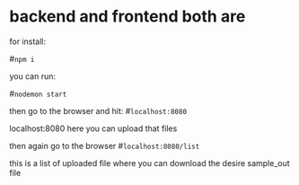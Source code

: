 
# backend and frontend both are
for install:

#`npm i`

you can run:

#`nodemon start`

then go to the browser and hit: 
#`localhost:8080`

localhost:8080 here you can upload that files 

then again go to the browser
#`localhost:8080/list`

this is a list of uploaded file where you can download the desire sample_out file
